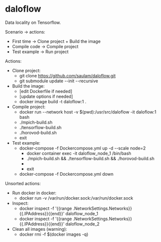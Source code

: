 # daloflow
Data locality on Tensorflow.


Scenario -> actions:
* First time   -> Clone project + Build the image
* Compile code -> Compile project
* Test example -> Run project


Actions:
* Clone project:
  * git clone https://github.com/saulam/daloflow.git
  * git submodule update --init --recursive
* Build the image:
  * [edit Dockerfile if needed]
  * [update options if needed]
  * docker image build -t daloflow:1 .
* Compile project:
  * docker run --network host -v $(pwd):/usr/src/daloflow -it daloflow:1 bash
  * ./mpich-build.sh		
  * ./tensorflow-build.sh
  * ./horovod-build.sh	
  * exit
* Test example:
  * docker-compose -f Dockercompose.yml up -d --scale node=2
    * docker container exec -it daloflow_node_1 /bin/bash
    * ./mpich-build.sh && ./tensorflow-build.sh && ./horovod-build.sh	
    * <work session>
    * exit
  * docker-compose -f Dockercompose.yml down


Unsorted actions:
* Run docker in docker:
  * docker run -v /var/run/docker.sock:/var/run/docker.sock <other options>
* Inspect:
  * docker inspect -f '{{range .NetworkSettings.Networks}}{{.IPAddress}}{{end}}' daloflow_node_1
  * docker inspect -f '{{range .NetworkSettings.Networks}}{{.IPAddress}}{{end}}' daloflow_node_2
* Clean all images (warning):
  * docker rmi -f $(docker images -q)

